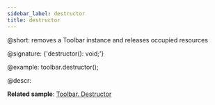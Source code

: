 ```yaml
---
sidebar_label: destructor
title: destructor
---          
```


@short: removes a Toolbar instance and releases occupied resources

@signature: {'destructor(): void;'}

@example:
toolbar.destructor();



@descr:


**Related sample**: [Toolbar. Destructor](https://snippet.dhtmlx.com/3ivdiha0)





